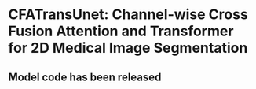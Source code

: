 
# CFATransUnet: Channel-wise Cross Fusion Attention and Transformer for 2D Medical Image Segmentation
## Model code has been released
